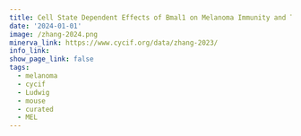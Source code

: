 ```yaml
---
title: Cell State Dependent Effects of Bmal1 on Melanoma Immunity and Tumorigenicity
date: '2024-01-01'
image: /zhang-2024.png
minerva_link: https://www.cycif.org/data/zhang-2023/
info_link:
show_page_link: false
tags:
  - melanoma
  - cycif
  - Ludwig
  - mouse
  - curated
  - MEL
---
```

